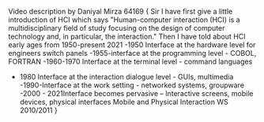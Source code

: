 Video description by Daniyal Mirza 64169
{
Sir I have first give a little introduction of HCI which says "Human-computer interaction (HCI) is a multidisciplinary field of study focusing on the design of computer technology and, in particular, the interaction."
Then I have told about HCI early ages from 1950-present 2021
-1950 Interface at the hardware level for engineers switch panels 
-1955-interface at the programming level - COBOL, FORTRAN 
-1960-1970 Interface at the terminal level - command languages 
- 1980 Interface at the interaction dialogue level - GUIs, multimedia 
-1990-Interface at the work setting - networked systems, groupware 
-2000 - 2021Interface becomes pervasive – Interactive screens, mobile devices, physical interfaces Mobile and Physical Interaction WS 2010/2011 
}
